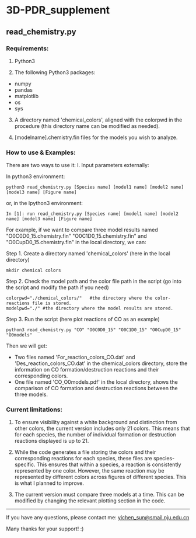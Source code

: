 # 3D-PDR_supplement

## read_chemistry.py

### Requirements:

1. Python3

2. The following Python3 packages:
* numpy 
* pandas
* matplotlib 
* os 
* sys 

3. A directory named 'chemical_colors', aligned with the colorpwd in the procedure (this directory name can be modified as needed).

4. [modelname].chemistry.fin files for the models you wish to analyze.

### How to use & Examples:

There are two ways to use it: 
I. Input parameters externally:

In python3 environment: 
```
python3 read_chemistry.py [Species name] [model1 name] [model2 name] [model3 name] [Figure name] 
```

or, in the Ipython3 environment:
```
In [1]: run read_chemistry.py [Species name] [model1 name] [model2 name] [model3 name] [Figure name]
```

For example, if we want to compare three model results named "O0C0D0_15.chemistry.fin" "O0C1D0_15.chemistry.fin" and "O0CupD0_15.chemistry.fin" in the local directory, we can:

Step 1. Create a directory named 'chemical_colors' (here in the local directory)

```
mkdir chemical colors
```

Step 2. Check the model path and the color file path in the script (go into the script and modify the path if you need)

``` 
colorpwd="./chemical_colors/"   #the directory where the color-reactions file is stored.
modelpwd="./" #the directory where the model results are stored. 
```

Step 3. Run the script (here plot reactions of CO as an example)

```
python3 read_chemistry.py "CO" "O0C0D0_15" "O0C1D0_15" "O0CupD0_15" "O0models"
```

Then we will get:
* Two files named 'For_reaction_colors_CO.dat' and 'Des_reaction_colors_CO.dat' in the chemical_colors directory, store the information on CO formation/destruction reactions and their corresponding colors.
* One file named 'CO_O0models.pdf' in the local directory, shows the comparison of CO formation and destruction reactions between the three models.


### Current limitations:

1. To ensure visibility against a white background and distinction from other colors, the current version includes only 21 colors. This means that for each species, the number of individual formation or destruction reactions displayed is up to 21.

2. While the code generates a file storing the colors and their corresponding reactions for each species, these files are species-specific. This ensures that within a species, a reaction is consistently represented by one color. However, the same reaction may be represented by different colors across figures of different species. This is what I planned to improve.

3. The current version must compare three models at a time. This can be modified by changing the relevant plotting section in the code.


******
If you have any questions, please contact me: yichen_sun@smail.nju.edu.cn

Many thanks for your support! :)
